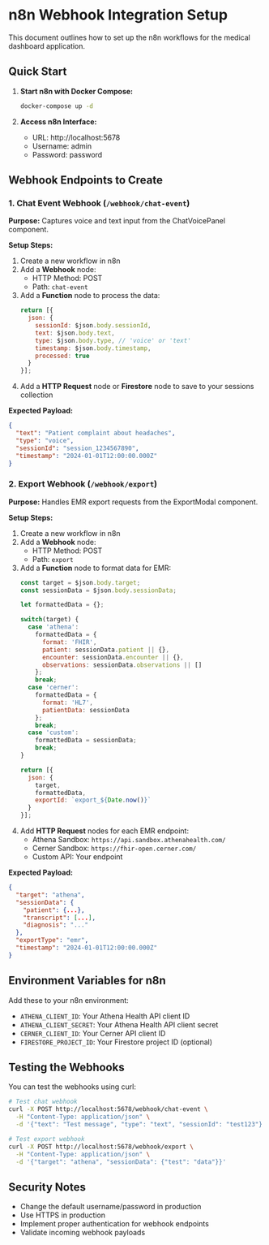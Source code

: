 
# n8n Webhook Integration Setup

This document outlines how to set up the n8n workflows for the medical dashboard application.

## Quick Start

1. **Start n8n with Docker Compose:**
   ```bash
   docker-compose up -d
   ```

2. **Access n8n Interface:**
   - URL: http://localhost:5678
   - Username: admin
   - Password: password

## Webhook Endpoints to Create

### 1. Chat Event Webhook (`/webhook/chat-event`)

**Purpose:** Captures voice and text input from the ChatVoicePanel component.

**Setup Steps:**
1. Create a new workflow in n8n
2. Add a **Webhook** node:
   - HTTP Method: POST
   - Path: `chat-event`
3. Add a **Function** node to process the data:
   ```javascript
   return [{
     json: {
       sessionId: $json.body.sessionId,
       text: $json.body.text,
       type: $json.body.type, // 'voice' or 'text'
       timestamp: $json.body.timestamp,
       processed: true
     }
   }];
   ```
4. Add a **HTTP Request** node or **Firestore** node to save to your sessions collection

**Expected Payload:**
```json
{
  "text": "Patient complaint about headaches",
  "type": "voice",
  "sessionId": "session_1234567890",
  "timestamp": "2024-01-01T12:00:00.000Z"
}
```

### 2. Export Webhook (`/webhook/export`)

**Purpose:** Handles EMR export requests from the ExportModal component.

**Setup Steps:**
1. Create a new workflow in n8n
2. Add a **Webhook** node:
   - HTTP Method: POST
   - Path: `export`
3. Add a **Function** node to format data for EMR:
   ```javascript
   const target = $json.body.target;
   const sessionData = $json.body.sessionData;
   
   let formattedData = {};
   
   switch(target) {
     case 'athena':
       formattedData = {
         format: 'FHIR',
         patient: sessionData.patient || {},
         encounter: sessionData.encounter || {},
         observations: sessionData.observations || []
       };
       break;
     case 'cerner':
       formattedData = {
         format: 'HL7',
         patientData: sessionData
       };
       break;
     case 'custom':
       formattedData = sessionData;
       break;
   }
   
   return [{
     json: {
       target,
       formattedData,
       exportId: `export_${Date.now()}`
     }
   }];
   ```
4. Add **HTTP Request** nodes for each EMR endpoint:
   - Athena Sandbox: `https://api.sandbox.athenahealth.com/`
   - Cerner Sandbox: `https://fhir-open.cerner.com/`
   - Custom API: Your endpoint

**Expected Payload:**
```json
{
  "target": "athena",
  "sessionData": {
    "patient": {...},
    "transcript": [...],
    "diagnosis": "..."
  },
  "exportType": "emr",
  "timestamp": "2024-01-01T12:00:00.000Z"
}
```

## Environment Variables for n8n

Add these to your n8n environment:
- `ATHENA_CLIENT_ID`: Your Athena Health API client ID
- `ATHENA_CLIENT_SECRET`: Your Athena Health API client secret
- `CERNER_CLIENT_ID`: Your Cerner API client ID
- `FIRESTORE_PROJECT_ID`: Your Firestore project ID (optional)

## Testing the Webhooks

You can test the webhooks using curl:

```bash
# Test chat webhook
curl -X POST http://localhost:5678/webhook/chat-event \
  -H "Content-Type: application/json" \
  -d '{"text": "Test message", "type": "text", "sessionId": "test123"}'

# Test export webhook
curl -X POST http://localhost:5678/webhook/export \
  -H "Content-Type: application/json" \
  -d '{"target": "athena", "sessionData": {"test": "data"}}'
```

## Security Notes

- Change the default username/password in production
- Use HTTPS in production
- Implement proper authentication for webhook endpoints
- Validate incoming webhook payloads
